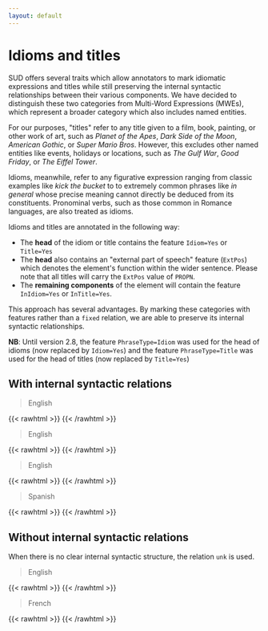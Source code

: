 ```yaml
---
layout: default
---
```

# Idioms and titles

SUD offers several traits which allow annotators to mark idiomatic expressions and titles while still preserving the internal syntactic relationships between their various components. We have decided to distinguish these two categories from Multi-Word Expressions (MWEs), which represent a broader category which also includes named entities.

For our purposes, "titles" refer to any title given to a film, book, painting, or other work of art, such as *Planet of the Apes*, *Dark Side of the Moon*, *American Gothic*, or *Super Mario Bros*. However, this excludes other named entities like events, holidays or locations, such as *The Gulf War*, *Good Friday*, or *The Eiffel Tower*.

Idioms, meanwhile, refer to any figurative expression ranging from classic examples like *kick the bucket* to to extremely common phrases like *in general* whose precise meaning cannot directly be deduced from its constituents. Pronominal verbs, such as those common in Romance languages, are also treated as idioms.

Idioms and titles are annotated in the following way:

- The **head** of the idiom or title contains the feature `Idiom=Yes` or `Title=Yes`
- The **head** also contains an "external part of speech" feature (`ExtPos`) which denotes the element's function within the wider sentence. Please note that all titles will carry the `ExtPos` value of `PROPN`.
- The **remaining components** of the element will contain the feature `InIdiom=Yes` or `InTitle=Yes`.

This approach has several advantages. By marking these categories with features rather than a `fixed` relation, we are able to preserve its internal syntactic relationships.  

**NB**: Until version 2.8, the feature `PhraseType=Idiom` was used for the head of idioms (now replaced by `Idiom=Yes`) and the feature `PhraseType=Title` was used for the head of titles (now replaced by `Title=Yes`)

## With internal syntactic relations

> English

{{< rawhtml >}}
    <reactive-dep-tree
      interactive="true"
      shown-metas="text_en"
      shown-features="UPOS,LEMMA,FEATS.Tense,FEATS.VerbForm,FEATS.Number,FEATS.Person,MISC.Gloss,FEATS.ExtPos,FEATS.Idiom,FEATS.Title,FEATS.InIdiom,FEATS.InTitle"
      hidden-features="XPOS"
      conll="
      1	Karen	Karen	PROPN	_	_	2	subj	_	_
      2	loved	love	VERB	_	_	0	root	_	_
      3	One	one	PRON	_	InTitle=Yes	4	subj	_	_
      4	Flew	fly	VERB	_	ExtPos=PROPN|Title=Yes	2	comp:obj	_	_
      5	Over	over	ADP	_	InTitle=Yes	4	comp:obl	_	_
      6	the	the	DET	_	InTitle=Yes	7	det	_	_
      7	Cuckoo	cuckoo	NOUN	_	InTitle=Yes	8	comp:obj	_	_
      8	's	's	PART	_	InTitle=Yes	9	mod@poss	_	_
      9	Nest	nest	VERB	_	InTitle=Yes	5	comp:obj	_	_
      "
    ></reactive-dep-tree>
{{< /rawhtml >}}

> English

{{< rawhtml >}}
    <reactive-dep-tree
      interactive="true"
      shown-metas="text_en"
      shown-features="UPOS,LEMMA,FEATS.Tense,FEATS.VerbForm,FEATS.Number,FEATS.Person,MISC.Gloss,FEATS.ExtPos,FEATS.Idiom,FEATS.Title,FEATS.InIdiom,FEATS.InTitle"
      hidden-features="XPOS"
      conll="
      1	That	that	PRON	_	InIdiom=Yes	2	subj@pass	_	_
      2	said	say	VERB	_	ExtPos=ADV|Idiom=Yes	5	mod	_	_
      3	,	,	PUNCT	_	_	2	punct	_	_
      4	it	it	PRON	_	_	5	subj	_	_
      5	was	be	AUX	_	_	0	root	_	_
      6	not	not	ADV	_	_	5	mod	_	_
      7	my	my	DET	_	_	8	det	_	_
      8	favorite	favorite	NOUN	_	_	5	comp:pred	_	_
      "
    ></reactive-dep-tree>
{{< /rawhtml >}}

> English

{{< rawhtml >}}
    <reactive-dep-tree
      interactive="true"
      shown-metas="text_en"
      shown-features="UPOS,LEMMA,FEATS.Tense,FEATS.VerbForm,FEATS.Number,FEATS.Person,MISC.Gloss,FEATS.ExtPos,FEATS.Idiom,FEATS.Title,FEATS.InIdiom,FEATS.InTitle"
      hidden-features="XPOS"
      conll="
      1	Finance	finance	NOUN	_	_	4	subj	_	_
      2	and	and	CCONJ	_	_	3	cc	_	_
      3	mentorship	mentorship	NOUN	_	_	1	conj	_	_
      4	should	shall	AUX	_	_	0	root	_	_
      5	go	go	VERB	_	_	4	comp:aux	_	_
      6	hand	hand	NOUN	_	ExtPos=ADV|Idiom=Yes	5	mod	_	_
      7	in	in	ADP	_	InIdiom=Yes	6	udep	_	_
      8	hand	hand	NOUN	_	InIdiom=Yes	7	comp:obj	_	_
      "
    ></reactive-dep-tree>
{{< /rawhtml >}}


> Spanish

{{< rawhtml >}}
    <reactive-dep-tree
      interactive="true"
      shown-metas="text_en"
      shown-features="UPOS,LEMMA,FEATS.Tense,FEATS.VerbForm,FEATS.Number,FEATS.Person,MISC.Gloss,FEATS.ExtPos,FEATS.Idiom,FEATS.Title,FEATS.InIdiom,FEATS.InTitle"
      hidden-features="XPOS"
      conll="
      # text_en = His name is Alejandro.
      1	Se	se	PRON	_	InIdiom=Yes	2	comp	_	Gloss=himself
      2	llama	llamar	VERB	_	ExtPos=VERB|Idiom=Yes	0	root	_	Gloss=calls
      3	Alejandro	Alejandro	PROPN	_	_	2	comp:pred	_	Gloss=Alejandro
      "
    ></reactive-dep-tree>
{{< /rawhtml >}}

## Without internal syntactic relations

When there is no clear internal syntactic structure, the relation `unk` is used.

> English

{{< rawhtml >}}
    <reactive-dep-tree
      interactive="true"
      shown-metas="text_en"
      shown-features="UPOS,LEMMA,FEATS.Tense,FEATS.VerbForm,FEATS.Number,FEATS.Person,MISC.Gloss,FEATS.ExtPos,FEATS.Idiom,FEATS.Title,FEATS.InIdiom,FEATS.InTitle"
      hidden-features="XPOS"
      conll="
      1	Let	let	VERB	_	_	0	root	_	_
      2	me	I	PRON	_	_	1	comp:obj	_	_
      3	know	know	VERB	_	_	1	comp:pred	_	_
      4	what	what	PRON	_	_	5	subj	_	_
      5	's	be	AUX	_	_	3	comp:obj	_	_
      6	happening	happen	VERB	_	_	5	comp:aux	_	_
      7	as	as	SCONJ	_	ExtPos=SCONJ|Idiom=Yes	5	mod	_	_
      8	soon	soon	ADV	_	InIdiom=Yes	7	unk	_	_
      9	as	as	SCONJ	_	InIdiom=Yes	8	unk	_	_
      10	you	you	PRON	_	_	11	subj	_	_
      11	can	can	AUX	_	_	7	comp:obj	_	_
      "
    ></reactive-dep-tree>
{{< /rawhtml >}}


> French

{{< rawhtml >}}
    <reactive-dep-tree
      interactive="true"
      shown-metas="text_en"
      shown-features="UPOS,LEMMA,FEATS.ExtPos,FEATS.Idiom,FEATS.Title,FEATS.InIdiom,FEATS.InTitle"
      hidden-features="XPOS"
      conll="
      # sent_id = fr-ud-train_10134__shorten
      # text_en = I found the rates applied here to be quite correct.
      # text = j'ai trouvé tout à fait correct les tarifs appliqués ici.
      1	j'	il	PRON	_	Number=Sing|Person=1|PronType=Prs	2	subj	_	Gloss=I
      2	ai	avoir	AUX	_	Mood=Ind|Number=Sing|Person=1|Tense=Pres|VerbForm=Fin	0	root	_	Gloss=--
      3	trouvé	trouver	VERB	_	Gender=Masc|Number=Sing|Tense=Past|VerbForm=Part	2	comp:aux@tense	_	Gloss=found
      4	tout	tout	ADV	_	ExtPos=ADV|Idiom=Yes	7	mod	_	Gloss=quite
      5	à	à	ADP	_	InIdiom=Yes	4	unk	_	Gloss=--
      6	fait	fait	NOUN	_	Gender=Masc|InIdiom=Yes|Number=Sing	5	unk	_	Gloss=--
      7	correct	correct	ADJ	_	Gender=Masc|Number=Sing|Typo=Yes	3	comp:pred	_	Gloss=correct
      8	les	le	DET	_	Definite=Def|Number=Plur|PronType=Art	9	det	_	Gloss=the
      9	tarifs	tarif	NOUN	_	Gender=Masc|Number=Plur	3	comp:obj	_	Gloss=rates
      10	appliqués	appliquer	VERB	_	Gender=Masc|Number=Plur|Tense=Past|VerbForm=Part	9	mod	_	Gloss=applied
      11	ici	ici	ADV	_	_	10	mod	_	Gloss=here
      "
    ></reactive-dep-tree>
{{< /rawhtml >}}